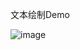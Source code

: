 文本绘制Demo
 
![image](https://user-images.githubusercontent.com/26439413/120073926-08005400-c0cd-11eb-9726-f7084cc977c7.png)
